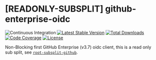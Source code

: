 # [READONLY-SUBSPLIT] github-enterprise-oidc


![Continuous Integration](https://github.com/php-api-clients/github-enterprise-oidc/workflows/Continuous%20Integration/badge.svg)
[![Latest Stable Version](https://poser.pugx.org/api-clients/github-enterprise-oidc/v/stable.png)](https://packagist.org/packages/api-clients/github-enterprise-oidc)
[![Total Downloads](https://poser.pugx.org/api-clients/github-enterprise-oidc/downloads.png)](https://packagist.org/packages/api-clients/github-enterprise-oidc)
[![Code Coverage](https://scrutinizer-ci.com/g/php-api-clients/github-enterprise-oidc/badges/coverage.png?b==)](https://scrutinizer-ci.com/g/php-api-clients/github-enterprise-oidc/?branch=)
[![License](https://poser.pugx.org/api-clients/github-enterprise-oidc/license.png)](https://packagist.org/packages/api-clients/github-enterprise-oidc)

Non-Blocking first GitHub Enterprise (v3.7) oidc client, this is a read only sub split, see [`root-subsplit-github`](https://github.com/php-api-clients/root-subsplit-github).
